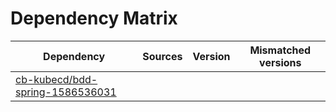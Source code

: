 # Dependency Matrix

Dependency | Sources | Version | Mismatched versions
---------- | ------- | ------- | -------------------
[cb-kubecd/bdd-spring-1586536031](https://github.com/cb-kubecd/bdd-spring-1586536031.git) |  | []() | 
